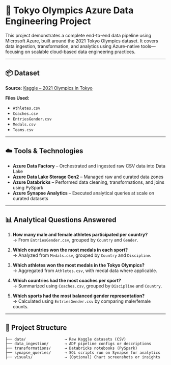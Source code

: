 # 🏅 Tokyo Olympics Azure Data Engineering Project

This project demonstrates a complete end-to-end data pipeline using Microsoft Azure, built around the 2021 Tokyo Olympics dataset. It covers data ingestion, transformation, and analytics using Azure-native tools—focusing on scalable cloud-based data engineering practices.

---

## 📦 Dataset

**Source**: [Kaggle – 2021 Olympics in Tokyo](https://www.kaggle.com/datasets/arjunprasadsarkhel/2021-olympics-in-tokyo/data)

**Files Used:**
- `Athletes.csv`
- `Coaches.csv`
- `EntriesGender.csv`
- `Medals.csv`
- `Teams.csv`

---

## ☁️ Tools & Technologies

- **Azure Data Factory** – Orchestrated and ingested raw CSV data into Data Lake  
- **Azure Data Lake Storage Gen2** – Managed raw and curated data zones  
- **Azure Databricks** – Performed data cleaning, transformations, and joins using PySpark  
- **Azure Synapse Analytics** – Executed analytical queries at scale on curated datasets  

---

## 📊 Analytical Questions Answered

1. **How many male and female athletes participated per country?**  
   → From `EntriesGender.csv`, grouped by `Country` and `Gender`.

2. **Which countries won the most medals in each sport?**  
   → Analyzed from `Medals.csv`, grouped by `Country` and `Discipline`.

3. **Which athletes won the most medals in the Tokyo Olympics?**  
   → Aggregated from `Athletes.csv`, with medal data where applicable.

4. **Which countries had the most coaches per sport?**  
   → Summarized using `Coaches.csv`, grouped by `Discipline` and `Country`.

5. **Which sports had the most balanced gender representation?**  
   → Calculated using `EntriesGender.csv` by comparing male/female counts.

---

## 📁 Project Structure

```text
├── data/                 → Raw Kaggle datasets (CSV)
├── data_ingestion/       → ADF pipeline configs or descriptions
├── transformations/      → Databricks notebooks (PySpark)
├── synapse_queries/      → SQL scripts run on Synapse for analytics
├── visuals/              → (Optional) Chart screenshots or insights
